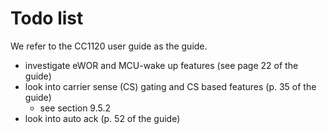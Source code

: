 # Todo list

We refer to the CC1120 user guide as the guide.

- investigate eWOR and MCU-wake up features (see page 22 of the guide)
- look into carrier sense (CS) gating and CS based features (p. 35 of the guide)
    - see section 9.5.2
- look into auto ack (p. 52 of the guide)

